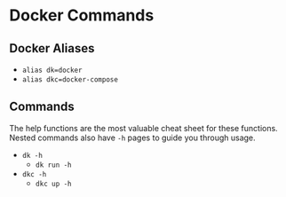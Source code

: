 # Docker Commands

## Docker Aliases

* `alias dk=docker`
* `alias dkc=docker-compose`

## Commands

The help functions are the most valuable cheat sheet for these functions. Nested commands also have `-h` pages to guide you through usage.

* `dk -h`
    * `dk run -h`
* `dkc -h`
    * `dkc up -h`
